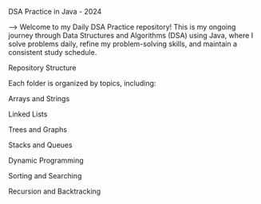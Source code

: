 DSA Practice in Java - 2024

  --> Welcome to my Daily DSA Practice repository! This is my ongoing journey through Data Structures and Algorithms (DSA) using Java, where I solve problems daily, 
refine my problem-solving skills, and maintain a consistent study schedule.

Repository Structure

  Each folder is organized by topics, including:

Arrays and Strings

Linked Lists

Trees and Graphs

Stacks and Queues

Dynamic Programming

Sorting and Searching

Recursion and Backtracking

